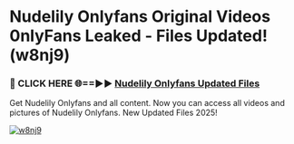 # Nudelily Onlyfans Original Videos 0nlyFans Leaked - Files Updated! (w8nj9)

<h3>🔴 CLICK HERE 🌐==►► <a href="https://tinyurl.com/ehrbuxhb" rel="nofollow">Nudelily Onlyfans Updated Files</a></h3>

Get Nudelily Onlyfans and all content. Now you can access all videos and pictures of Nudelily Onlyfans. New Updated Files 2025!

[![w8nj9](https://i.imgur.com/lVYEuWS.gif)](https://tinyurl.com/ehrbuxhb)

